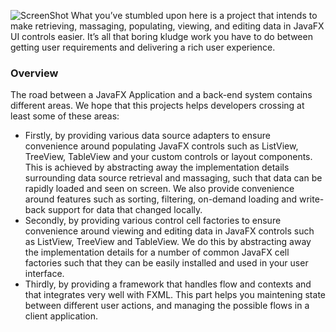 ![ScreenShot](http://www.javafxdata.org/img/datafx-logo.png)
What you’ve stumbled upon here is a project that intends to make retrieving, massaging, populating, viewing, and editing data in JavaFX UI controls easier. It’s all that boring kludge work you have to do between getting user requirements and delivering a rich user experience.

### Overview ###

The road between a JavaFX Application and a back-end system contains different areas. We hope that this projects helps developers crossing at least some of these areas:

* Firstly, by providing various data source adapters to ensure convenience around populating JavaFX controls such as ListView, TreeView, TableView and your custom controls or layout components. This is achieved by abstracting away the implementation details surrounding data source retrieval and massaging, such that data can be rapidly loaded and seen on screen. We also provide convenience around features such as sorting, filtering, on-demand loading and write-back support for data that changed locally.
* Secondly, by providing various control cell factories to ensure convenience around viewing and editing data in JavaFX controls such as ListView, TreeView and TableView. We do this by abstracting away the implementation details for a number of common JavaFX cell factories such that they can be easily installed and used in your user interface.
* Thirdly, by providing a framework that handles flow and contexts and that integrates very well with FXML. This part helps you maintening state between different user actions, and managing the possible flows in a client application.